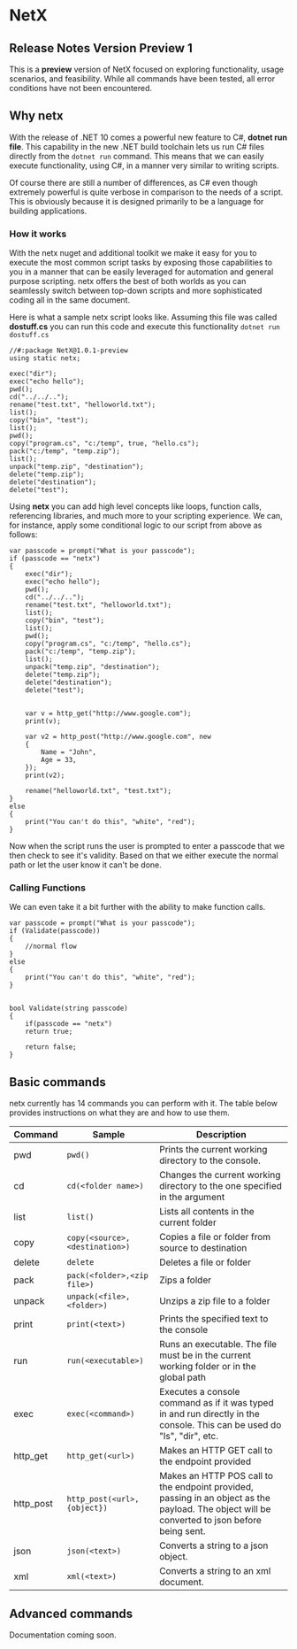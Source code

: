 # NetX

## Release Notes Version Preview 1

This is a __preview__ version of NetX focused on exploring functionality, usage scenarios,
and feasibility.  While all commands have been tested, all error conditions have not been encountered.



## Why netx

With the release of .NET 10 comes a powerful new feature to C#, __dotnet run file__.
This capability in the new .NET build toolchain lets us run C# files directly from the ```dotnet run``` command.
This means that we can easily execute functionality, using C#, in a manner very similar to writing
scripts.  

Of course there are still a number of differences, as C# even though extremely powerful is quite verbose
in comparison to the needs of a script.  This is obviously because it is designed primarily to be a language for
building applications.

### How it works
With the netx nuget and additional toolkit we make it easy for you to execute the most
common script tasks by exposing those capabilities to you in a manner that can be easily
leveraged for automation and general purpose scripting.  netx offers the best of both worlds as you can
seamlessly switch between top-down scripts and more sophisticated coding all in the same document.

Here is what a sample netx script looks like.  Assuming this file was called __dostuff.cs__ you can run this code and execute this functionality
```dotnet run dostuff.cs```  

```
//#:package NetX@1.0.1-preview
using static netx;

exec("dir");
exec("echo hello");
pwd();
cd("../../..");
rename("test.txt", "helloworld.txt");
list();
copy("bin", "test");
list();
pwd();
copy("program.cs", "c:/temp", true, "hello.cs");
pack("c:/temp", "temp.zip");
list();
unpack("temp.zip", "destination");
delete("temp.zip");
delete("destination");
delete("test");
```

Using __netx__ you can add high level concepts like loops, function calls, referencing libraries,
and much more to your scripting experience.  We can, for instance, apply some conditional logic to our
script from above as follows:


```
var passcode = prompt("What is your passcode");
if (passcode == "netx")
{
    exec("dir");
    exec("echo hello");
    pwd();
    cd("../../..");
    rename("test.txt", "helloworld.txt");
    list();
    copy("bin", "test");
    list();
    pwd();
    copy("program.cs", "c:/temp", "hello.cs");
    pack("c:/temp", "temp.zip");
    list();
    unpack("temp.zip", "destination");
    delete("temp.zip");
    delete("destination");
    delete("test");


    var v = http_get("http://www.google.com");
    print(v);

    var v2 = http_post("http://www.google.com", new
    {
        Name = "John",
        Age = 33,
    });
    print(v2);

    rename("helloworld.txt", "test.txt");
}
else
{
    print("You can't do this", "white", "red");
}
```

Now when the script runs the user is prompted to enter a passcode
that we then check to see it's validity. Based on that we either execute 
the normal path or let the user know it can't be done.

### Calling Functions
We can even take it a bit further with the ability to make function calls.

```
var passcode = prompt("What is your passcode");
if (Validate(passcode))
{
    //normal flow
}
else
{
    print("You can't do this", "white", "red");
}


bool Validate(string passcode)
{
    if(passcode == "netx")
    return true;

    return false;
}
```


## Basic commands

netx currently has 14 commands you can perform with it.  The table below provides instructions
on what they are and how to use them.

| Command | Sample | Description |
|---------|--------|-----|
|pwd|```pwd()```|Prints the current working directory to the console.
|cd|```cd(<folder name>)```|Changes the current working directory to the one specified in the argument|
|list|```list()```|Lists all contents in the current folder
|copy|```copy(<source>,<destination>)```|Copies a file or folder from source to destination
|delete|```delete```|Deletes a file or folder
|pack|```pack(<folder>,<zip file>)```|Zips a folder
|unpack|```unpack(<file>,<folder>)```|Unzips a zip file to a folder
|print|```print(<text>)```|Prints the specified text to the console
|run|```run(<executable>)```|Runs an executable.  The file must be in the current working folder or in the global path
|exec|```exec(<command>)```|Executes a console command as if it was typed in and run directly in the console.  This can be used do "ls", "dir", etc.
|http_get|```http_get(<url>)```|Makes an HTTP GET call to the endpoint provided
|http_post|```http_post(<url>,{object})```|Makes an HTTP POS call to the endpoint provided, passing in an object as the payload.  The object will be converted to json before being sent.
|json|```json(<text>)```|Converts a string to a json object.
|xml|```xml(<text>)```|Converts a string to an xml document.




## Advanced commands

Documentation coming soon.
